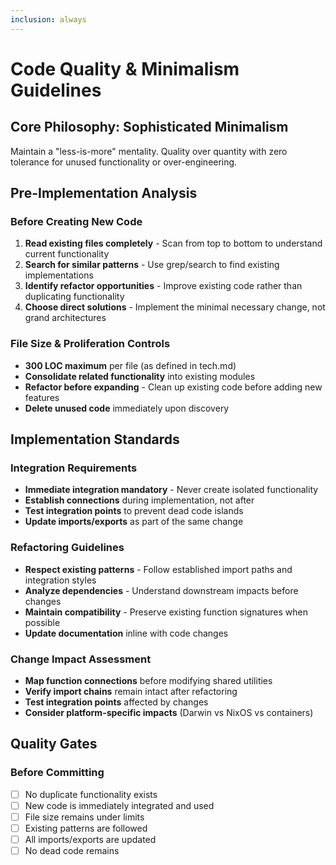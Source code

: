 ```yaml
---
inclusion: always
---
```


# Code Quality & Minimalism Guidelines

## Core Philosophy: Sophisticated Minimalism

Maintain a "less-is-more" mentality. Quality over quantity with zero tolerance for unused functionality or over-engineering.

## Pre-Implementation Analysis

### Before Creating New Code
1. **Read existing files completely** - Scan from top to bottom to understand current functionality
2. **Search for similar patterns** - Use grep/search to find existing implementations
3. **Identify refactor opportunities** - Improve existing code rather than duplicating functionality
4. **Choose direct solutions** - Implement the minimal necessary change, not grand architectures

### File Size & Proliferation Controls
- **300 LOC maximum** per file (as defined in tech.md)
- **Consolidate related functionality** into existing modules
- **Refactor before expanding** - Clean up existing code before adding new features
- **Delete unused code** immediately upon discovery

## Implementation Standards

### Integration Requirements
- **Immediate integration mandatory** - Never create isolated functionality
- **Establish connections** during implementation, not after
- **Test integration points** to prevent dead code islands
- **Update imports/exports** as part of the same change

### Refactoring Guidelines
- **Respect existing patterns** - Follow established import paths and integration styles
- **Analyze dependencies** - Understand downstream impacts before changes
- **Maintain compatibility** - Preserve existing function signatures when possible
- **Update documentation** inline with code changes

### Change Impact Assessment
- **Map function connections** before modifying shared utilities
- **Verify import chains** remain intact after refactoring
- **Test integration points** affected by changes
- **Consider platform-specific impacts** (Darwin vs NixOS vs containers)

## Quality Gates

### Before Committing
- [ ] No duplicate functionality exists
- [ ] New code is immediately integrated and used
- [ ] File size remains under limits
- [ ] Existing patterns are followed
- [ ] All imports/exports are updated
- [ ] No dead code remains